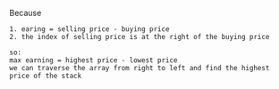Because 
    
    1. earing = selling price - buying price
    2. the index of selling price is at the right of the buying price
    
    so: 
    max earning = highest price - lowest price 
    we can traverse the array from right to left and find the highest price of the stack  
    
    